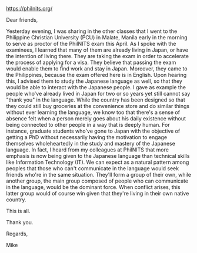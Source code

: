 https://philnits.org/

Dear friends,

Yesterday evening, I was sharing in the other classes that I went to the Philippine Christian University (PCU) in Malate, Manila early in the morning to serve as proctor of the PhilNITS exam this April. As I spoke with the examinees, I learned that many of them are already living in Japan, or have the intention of living there. They are taking the exam in order to accelerate the process of applying for a visa. They believe that passing the exam would enable them to find work and stay in Japan. Moreover, they came to the Philippines, because the exam offered here is in English. Upon hearing this, I advised them to study the Japanese language as well, so that they would be able to interact with the Japanese people. I gave as example the people who've already lived in Japan for two or so years yet still cannot say "thank you" in the language. While the country has been designed so that they could still buy groceries at the convenience store and do similar things without ever learning the language, we know too that there's a sense of absence felt when a person merely goes about his daily existence without being connected to other people in a way that is deeply human. For instance, graduate students who've gone to Japan with the objective of getting a PhD without necessarily having the motivation to engage themselves wholeheartedly in the study and mastery of the Japanese language. In fact, I heard from my colleagues at PhilNITS that more emphasis is now being given to the Japanese language than technical skills like Information Technology (IT). We can expect as a natural pattern among peoples that those who can't communicate in the language would seek friends who're in the same situation. They'll form a group of their own, while another group, the main group composed of people who can communicate in the language, would be the dominant force. When conflict arises, this latter group would of course win given that they're living in their own native country.

This is all.

Thank you.

Regards,

Mike
